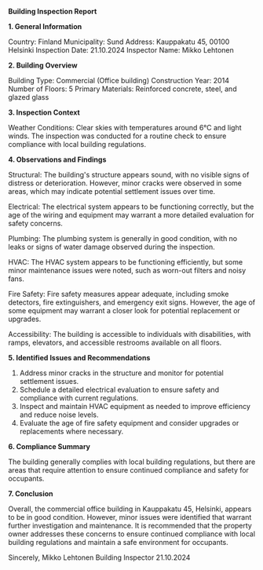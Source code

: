  **Building Inspection Report**

**1. General Information**

Country: Finland
Municipality: Sund
Address: Kauppakatu 45, 00100 Helsinki
Inspection Date: 21.10.2024
Inspector Name: Mikko Lehtonen

**2. Building Overview**

Building Type: Commercial (Office building)
Construction Year: 2014
Number of Floors: 5
Primary Materials: Reinforced concrete, steel, and glazed glass

**3. Inspection Context**

Weather Conditions: Clear skies with temperatures around 6°C and light winds. The inspection was conducted for a routine check to ensure compliance with local building regulations.

**4. Observations and Findings**

Structural: The building's structure appears sound, with no visible signs of distress or deterioration. However, minor cracks were observed in some areas, which may indicate potential settlement issues over time.

Electrical: The electrical system appears to be functioning correctly, but the age of the wiring and equipment may warrant a more detailed evaluation for safety concerns.

Plumbing: The plumbing system is generally in good condition, with no leaks or signs of water damage observed during the inspection.

HVAC: The HVAC system appears to be functioning efficiently, but some minor maintenance issues were noted, such as worn-out filters and noisy fans.

Fire Safety: Fire safety measures appear adequate, including smoke detectors, fire extinguishers, and emergency exit signs. However, the age of some equipment may warrant a closer look for potential replacement or upgrades.

Accessibility: The building is accessible to individuals with disabilities, with ramps, elevators, and accessible restrooms available on all floors.

**5. Identified Issues and Recommendations**

1. Address minor cracks in the structure and monitor for potential settlement issues.
2. Schedule a detailed electrical evaluation to ensure safety and compliance with current regulations.
3. Inspect and maintain HVAC equipment as needed to improve efficiency and reduce noise levels.
4. Evaluate the age of fire safety equipment and consider upgrades or replacements where necessary.

**6. Compliance Summary**

The building generally complies with local building regulations, but there are areas that require attention to ensure continued compliance and safety for occupants.

**7. Conclusion**

Overall, the commercial office building in Kauppakatu 45, Helsinki, appears to be in good condition. However, minor issues were identified that warrant further investigation and maintenance. It is recommended that the property owner addresses these concerns to ensure continued compliance with local building regulations and maintain a safe environment for occupants.

Sincerely,
Mikko Lehtonen
Building Inspector
21.10.2024